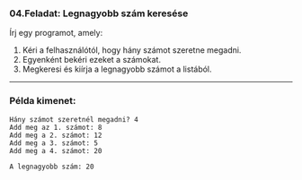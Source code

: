 ### 04.Feladat: Legnagyobb szám keresése

Írj egy programot, amely:

1. Kéri a felhasználótól, hogy hány számot szeretne megadni.
2. Egyenként bekéri ezeket a számokat.
3. Megkeresi és kiírja a legnagyobb számot a listából.

---

### Példa kimenet:

```plaintext
Hány számot szeretnél megadni? 4
Add meg az 1. számot: 8
Add meg a 2. számot: 12
Add meg a 3. számot: 5
Add meg a 4. számot: 20

A legnagyobb szám: 20
```

